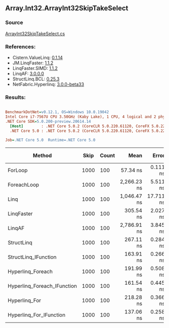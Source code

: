 ﻿## Array.Int32.ArrayInt32SkipTakeSelect

### Source
[ArrayInt32SkipTakeSelect.cs](../LinqBenchmarks/Array/Int32/ArrayInt32SkipTakeSelect.cs)

### References:
- Cistern.ValueLinq: [0.1.14](https://www.nuget.org/packages/Cistern.ValueLinq/0.1.14)
- JM.LinqFaster: [1.1.2](https://www.nuget.org/packages/JM.LinqFaster/1.1.2)
- LinqFaster.SIMD: [1.1.2](https://www.nuget.org/packages/LinqFaster.SIMD/1.0.3)
- LinqAF: [3.0.0.0](https://www.nuget.org/packages/LinqAF/3.0.0.0)
- StructLinq.BCL: [0.25.3](https://www.nuget.org/packages/StructLinq.BCL/0.25.3)
- NetFabric.Hyperlinq: [3.0.0-beta33](https://www.nuget.org/packages/NetFabric.Hyperlinq/3.0.0-beta33)

### Results:
``` ini

BenchmarkDotNet=v0.12.1, OS=Windows 10.0.19042
Intel Core i7-7567U CPU 3.50GHz (Kaby Lake), 1 CPU, 4 logical and 2 physical cores
.NET Core SDK=5.0.200-preview.20614.14
  [Host]        : .NET Core 5.0.2 (CoreCLR 5.0.220.61120, CoreFX 5.0.220.61120), X64 RyuJIT
  .NET Core 5.0 : .NET Core 5.0.2 (CoreCLR 5.0.220.61120, CoreFX 5.0.220.61120), X64 RyuJIT

Job=.NET Core 5.0  Runtime=.NET Core 5.0  

```
|                      Method | Skip | Count |        Mean |     Error |    StdDev | Ratio | RatioSD |  Gen 0 | Gen 1 | Gen 2 | Allocated |
|---------------------------- |----- |------ |------------:|----------:|----------:|------:|--------:|-------:|------:|------:|----------:|
|                     ForLoop | 1000 |   100 |    57.34 ns |  0.111 ns |  0.104 ns |  1.00 |    0.00 |      - |     - |     - |         - |
|                 ForeachLoop | 1000 |   100 | 2,266.23 ns |  5.511 ns |  5.155 ns | 39.52 |    0.12 | 0.0153 |     - |     - |      32 B |
|                        Linq | 1000 |   100 | 1,046.47 ns | 17.711 ns | 14.789 ns | 18.25 |    0.26 | 0.0725 |     - |     - |     152 B |
|                  LinqFaster | 1000 |   100 |   305.54 ns |  2.027 ns |  1.693 ns |  5.33 |    0.03 | 0.6080 |     - |     - |    1272 B |
|                      LinqAF | 1000 |   100 | 2,786.91 ns |  3.845 ns |  3.409 ns | 48.60 |    0.12 |      - |     - |     - |         - |
|                  StructLinq | 1000 |   100 |   267.11 ns |  0.284 ns |  0.252 ns |  4.66 |    0.01 | 0.0458 |     - |     - |      96 B |
|        StructLinq_IFunction | 1000 |   100 |   163.91 ns |  0.266 ns |  0.236 ns |  2.86 |    0.01 |      - |     - |     - |         - |
|           Hyperlinq_Foreach | 1000 |   100 |   191.99 ns |  0.508 ns |  0.475 ns |  3.35 |    0.01 |      - |     - |     - |         - |
| Hyperlinq_Foreach_IFunction | 1000 |   100 |   161.54 ns |  0.445 ns |  0.417 ns |  2.82 |    0.01 |      - |     - |     - |         - |
|               Hyperlinq_For | 1000 |   100 |   218.28 ns |  0.366 ns |  0.343 ns |  3.81 |    0.01 |      - |     - |     - |         - |
|     Hyperlinq_For_IFunction | 1000 |   100 |   137.06 ns |  0.258 ns |  0.241 ns |  2.39 |    0.01 |      - |     - |     - |         - |
